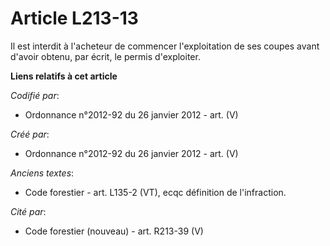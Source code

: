 # Article L213-13

Il est interdit à l'acheteur de commencer l'exploitation de ses coupes avant d'avoir obtenu, par écrit, le permis
d'exploiter.

**Liens relatifs à cet article**

_Codifié par_:

  - Ordonnance n°2012-92 du 26 janvier 2012 - art. (V)

_Créé par_:

  - Ordonnance n°2012-92 du 26 janvier 2012 - art. (V)

_Anciens textes_:

  - Code forestier - art. L135-2 (VT), ecqc définition de l'infraction.

_Cité par_:

  - Code forestier (nouveau) - art. R213-39 (V)
